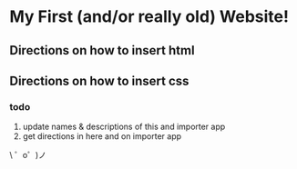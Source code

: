 My First (and/or really old) Website!
=================

## Directions on how to insert html

## Directions on how to insert css



### todo

1. update names & descriptions of this and importer app
2. get directions in here and on importer app


\ ゜o゜)ノ
